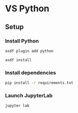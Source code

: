 # VS Python

## Setup

### Install Python

```bash
asdf plugin add python
```

```bash
asdf install
```

### Install dependencies

```bash
pip install -r requirements.txt
```

### Launch JupyterLab

```bash
jupyter lab
```

